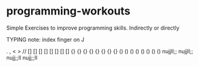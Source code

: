# programming-workouts
Simple Exercises to improve programming skills. Indirectly or directly

TYPING
note: index finger on J
  
  . , < > //
  [] [] [] [] [] [] [] []
  {} {} {} {} {} {} {} {}
  () () () () () () () ()
  nujjll;;
  nujjll;;
  nujj;;ll
  nujj;;ll
